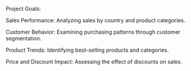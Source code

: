 Project Goals:

Sales Performance: Analyzing sales by country and product categories.

Customer Behavior: Examining purchasing patterns through customer segmentation.

Product Trends: Identifying best-selling products and categories.

Price and Discount Impact: Assessing the effect of discounts on sales.
